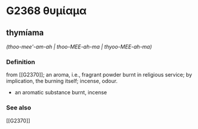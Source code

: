 # G2368 θυμίαμα

## thymíama

_(thoo-mee'-am-ah | thoo-MEE-ah-ma | thyoo-MEE-ah-ma)_

### Definition

from [[G2370]]; an aroma, i.e., fragrant powder burnt in religious service; by implication, the burning itself; incense, odour.

- an aromatic substance burnt, incense

### See also

[[G2370]]


